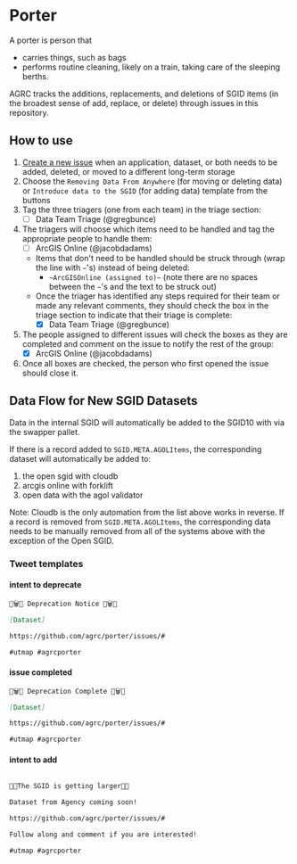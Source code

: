 # Porter

A porter is person that

- carries things, such as bags
- performs routine cleaning, likely on a train, taking care of the sleeping berths.

AGRC tracks the additions, replacements, and deletions of SGID items (in the broadest sense of add, replace, or delete) through issues in this repository.

## How to use

1. [Create a new issue](https://github.com/agrc/cemetery/issues/new/choose) when an application, dataset, or both needs to be added, deleted, or moved to a different long-term storage
1. Choose the `Removing Data From Anywhere` (for moving or deleting data) or `Introduce data to the SGID` (for adding data) template from the buttons
1. Tag the three triagers (one from each team) in the triage section:
   - [ ] Data Team Triage (@gregbunce)
1. The triagers will choose which items need to be handled and tag the appropriate people to handle them:
   - [ ] ArcGIS Online (@jacobdadams)
   - Items that don't need to be handled should be struck through (wrap the line with `~`'s) instead of being deleted:
      - `~ArcGISOnline (assigned to)~` (note there are no spaces between the `~`'s and the text to be struck out)
   - Once the triager has identified any steps required for their team or made any relevant comments, they should check the box in the triage section to indicate that their triage is complete:
      - [x] Data Team Triage (@gregbunce)
1. The people assigned to different issues will check the boxes as they are completed and comment on the issue to notify the rest of the group:
   - [x] ArcGIS Online (@jacobdadams)
1. Once all boxes are checked, the person who first opened the issue should close it.

## Data Flow for New SGID Datasets

Data in the internal SGID will automatically be added to the SGID10 with via the swapper pallet.

If there is a record added to `SGID.META.AGOLItems`, the corresponding dataset will automatically be added to:

1. the open sgid with cloudb
1. arcgis online with forklift
1. open data with the agol validator

Note: Cloudb is the only automation from the list above works in reverse. If a record is removed from `SGID.META.AGOLItems`, the corresponding data needs to be manually removed from all of the systems above with the exception of the Open SGID.

### Tweet templates

#### intent to deprecate

```md
🚮🗑️🚮 Deprecation Notice 🚮🗑️🚮

[Dataset]

https://github.com/agrc/porter/issues/#

#utmap #agrcporter
```

#### issue completed

```md
🚮🗑️🚮 Deprecation Complete 🚮🗑️🚮

[Dataset]

https://github.com/agrc/porter/issues/#

#utmap #agrcporter
```

#### intent to add

```md

🌱🌱The SGID is getting larger🌳🌳

Dataset from Agency coming soon!

https://github.com/agrc/porter/issues/#

Follow along and comment if you are interested!

#utmap #agrcporter
```
